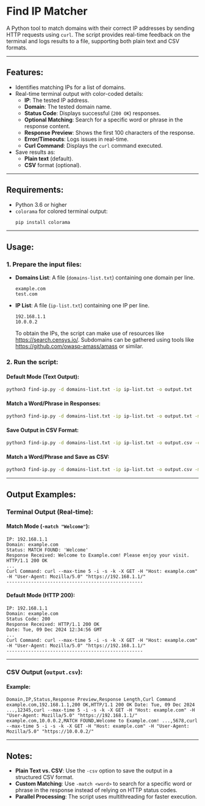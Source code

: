 # Find IP Matcher

A Python tool to match domains with their correct IP addresses by sending HTTP requests using `curl`. The script provides real-time feedback on the terminal and logs results to a file, supporting both plain text and CSV formats.

---

## Features:
- Identifies matching IPs for a list of domains.
- Real-time terminal output with color-coded details:
  - **IP**: The tested IP address.
  - **Domain**: The tested domain name.
  - **Status Code**: Displays successful (`200 OK`) responses.
  - **Optional Matching**: Search for a specific word or phrase in the response content.
  - **Response Preview**: Shows the first 100 characters of the response.
  - **Error/Timeouts**: Logs issues in real-time.
  - **Curl Command**: Displays the `curl` command executed.
- Save results as:
  - **Plain text** (default).
  - **CSV** format (optional).

---

## Requirements:
- Python 3.6 or higher
- `colorama` for colored terminal output:
  ```bash
  pip install colorama
  ```

---

## Usage:

### 1. Prepare the input files:
- **Domains List**: A file (`domains-list.txt`) containing one domain per line.
  ```text
  example.com
  test.com
  ```
- **IP List**: A file (`ip-list.txt`) containing one IP per line.
  ```text
  192.168.1.1
  10.0.0.2
  ```

  To obtain the IPs, the script can make use of resources like https://search.censys.io/. Subdomains can be gathered using tools like https://github.com/owasp-amass/amass or similar.

### 2. Run the script:
#### Default Mode (Text Output):
```bash
python3 find-ip.py -d domains-list.txt -ip ip-list.txt -o output.txt
```

#### Match a Word/Phrase in Responses:
```bash
python3 find-ip.py -d domains-list.txt -ip ip-list.txt -o output.txt -match "Welcome"
```

#### Save Output in CSV Format:
```bash
python3 find-ip.py -d domains-list.txt -ip ip-list.txt -o output.csv -csv
```

#### Match a Word/Phrase and Save as CSV:
```bash
python3 find-ip.py -d domains-list.txt -ip ip-list.txt -o output.csv -match "Welcome" -csv
```

---

## Output Examples:

### Terminal Output (Real-time):
#### Match Mode (`-match "Welcome"`):
```
IP: 192.168.1.1
Domain: example.com
Status: MATCH FOUND: 'Welcome'
Response Received: Welcome to Example.com! Please enjoy your visit. HTTP/1.1 200 OK
...
Curl Command: curl --max-time 5 -i -s -k -X GET -H "Host: example.com" -H "User-Agent: Mozilla/5.0" "https://192.168.1.1/"
--------------------------------------------------
```

#### Default Mode (HTTP 200):
```
IP: 192.168.1.1
Domain: example.com
Status Code: 200
Response Received: HTTP/1.1 200 OK
Date: Tue, 09 Dec 2024 12:34:56 GMT
...
Curl Command: curl --max-time 5 -i -s -k -X GET -H "Host: example.com" -H "User-Agent: Mozilla/5.0" "https://192.168.1.1/"
--------------------------------------------------
```

---

### CSV Output (`output.csv`):
#### Example:
```csv
Domain,IP,Status,Response Preview,Response Length,Curl Command
example.com,192.168.1.1,200 OK,HTTP/1.1 200 OK Date: Tue, 09 Dec 2024 ...,12345,curl --max-time 5 -i -s -k -X GET -H "Host: example.com" -H "User-Agent: Mozilla/5.0" "https://192.168.1.1/"
example.com,10.0.0.2,MATCH FOUND,Welcome to Example.com! ...,5678,curl --max-time 5 -i -s -k -X GET -H "Host: example.com" -H "User-Agent: Mozilla/5.0" "https://10.0.0.2/"
```

---

## Notes:
- **Plain Text vs. CSV**: Use the `-csv` option to save the output in a structured CSV format.
- **Custom Matching**: Use `-match <word>` to search for a specific word or phrase in the response instead of relying on HTTP status codes.
- **Parallel Processing**: The script uses multithreading for faster execution.
